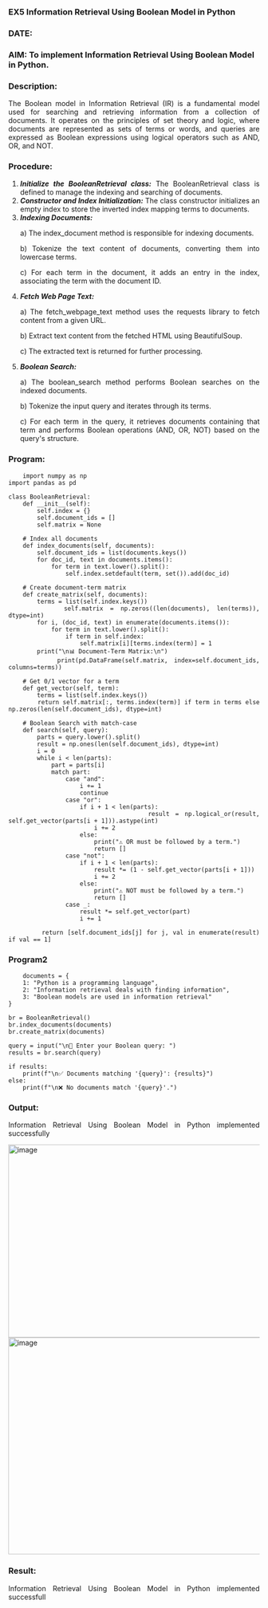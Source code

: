 ### EX5 Information Retrieval Using Boolean Model in Python
### DATE: 
### AIM: To implement Information Retrieval Using Boolean Model in Python.
### Description:
<div align = "justify">
The Boolean model in Information Retrieval (IR) is a fundamental model used for searching and retrieving information from a collection of documents. It operates on the principles of set theory and logic, where documents are represented as sets of terms or words, and queries are expressed as Boolean expressions using logical operators such as AND, OR, and NOT.
  
### Procedure:
1. ***Initialize the BooleanRetrieval class:*** The BooleanRetrieval class is defined to manage the indexing and searching of documents.
2. ***Constructor and Index Initialization:*** The class constructor initializes an empty index to store the inverted index mapping terms to documents.
3. ***Indexing Documents:***
    <p> a) The index_document method is responsible for indexing documents.
    <p> b) Tokenize the text content of documents, converting them into lowercase terms.
    <p> c) For each term in the document, it adds an entry in the index, associating the term with the document ID. </p>
4. ***Fetch Web Page Text:***
    <p>a) The fetch_webpage_text method uses the requests library to fetch content from a given URL.
    <p>b) Extract text content from the fetched HTML using BeautifulSoup.
    <p>c) The extracted text is returned for further processing.
5. ***Boolean Search:***
    <p>a) The boolean_search method performs Boolean searches on the indexed documents.
    <p>b) Tokenize the input query and iterates through its terms.
    <p>c) For each term in the query, it retrieves documents containing that term and performs Boolean operations (AND, OR, NOT) based on the query's structure.

### Program:
```
    import numpy as np
import pandas as pd

class BooleanRetrieval:
    def __init__(self):
        self.index = {}
        self.document_ids = []
        self.matrix = None

    # Index all documents
    def index_documents(self, documents):
        self.document_ids = list(documents.keys())
        for doc_id, text in documents.items():
            for term in text.lower().split():
                self.index.setdefault(term, set()).add(doc_id)

    # Create document-term matrix
    def create_matrix(self, documents):
        terms = list(self.index.keys())
        self.matrix = np.zeros((len(documents), len(terms)), dtype=int)
        for i, (doc_id, text) in enumerate(documents.items()):
            for term in text.lower().split():
                if term in self.index:
                    self.matrix[i][terms.index(term)] = 1
        print("\n📊 Document-Term Matrix:\n")
        print(pd.DataFrame(self.matrix, index=self.document_ids, columns=terms))

    # Get 0/1 vector for a term
    def get_vector(self, term):
        terms = list(self.index.keys())
        return self.matrix[:, terms.index(term)] if term in terms else np.zeros(len(self.document_ids), dtype=int)

    # Boolean Search with match-case
    def search(self, query):
        parts = query.lower().split()
        result = np.ones(len(self.document_ids), dtype=int)
        i = 0
        while i < len(parts):
            part = parts[i]
            match part:
                case "and":
                    i += 1
                    continue
                case "or":
                    if i + 1 < len(parts):
                        result = np.logical_or(result, self.get_vector(parts[i + 1])).astype(int)
                        i += 2
                    else:
                        print("⚠️ OR must be followed by a term.")
                        return []
                case "not":
                    if i + 1 < len(parts):
                        result *= (1 - self.get_vector(parts[i + 1]))
                        i += 2
                    else:
                        print("⚠️ NOT must be followed by a term.")
                        return []
                case _:
                    result *= self.get_vector(part)
                    i += 1

        return [self.document_ids[j] for j, val in enumerate(result) if val == 1]
```
### Program2

```
    documents = {
    1: "Python is a programming language",
    2: "Information retrieval deals with finding information",
    3: "Boolean models are used in information retrieval"
}

br = BooleanRetrieval()
br.index_documents(documents)
br.create_matrix(documents)

query = input("\n🔎 Enter your Boolean query: ")
results = br.search(query)

if results:
    print(f"\n✅ Documents matching '{query}': {results}")
else:
    print(f"\n❌ No documents match '{query}'.")

```

### Output:

Information Retrieval Using Boolean Model in Python implemented successfully

<img width="957" height="387" alt="image" src="https://github.com/user-attachments/assets/acb400c5-514b-4375-bd76-e95d50e1feb7" />
<img width="986" height="435" alt="image" src="https://github.com/user-attachments/assets/34263f94-4059-464a-b4ee-55cd08689339" />



### Result:

Information Retrieval Using Boolean Model in Python implemented successfull
